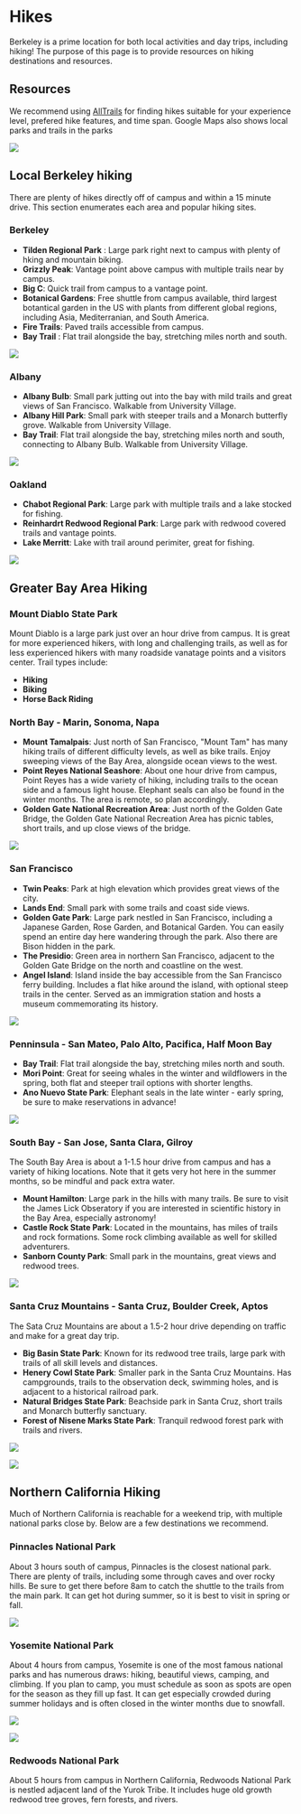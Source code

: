 # Hikes

Berkeley is a prime location for both local activities and day trips, including hiking! The purpose of this page is to provide resources on hiking destinations and resources. 

## Resources

We recommend using [AllTrails](https://www.alltrails.com/) for finding hikes suitable for your experience level, prefered hike features, and time span. Google Maps also shows local parks and trails in the parks

![](/assets/hiking/bay_area_map.jpeg)

## Local Berkeley hiking 

There are plenty of hikes directly off of campus and within a 15 minute drive. This section enumerates each area and popular hiking sites.

### Berkeley 
- **Tilden Regional Park** : Large park right next to campus with plenty of hking and mountain biking.
- **Grizzly Peak**: Vantage point above campus with multiple trails near by campus.
- **Big C**: Quick trail from campus to a vantage point.
- **Botanical Gardens**: Free shuttle from campus available, third largest botantical garden in the US with plants from different global regions, including Asia, Mediterranian, and South America.
- **Fire Trails**: Paved trails accessible from campus. 
- **Bay Trail** : Flat trail alongside the bay, stretching miles north and south. 

![](/assets/hiking/grizzly_peak.jpg)

### Albany 
- **Albany Bulb**: Small park jutting out into the bay with mild trails and great views of San Francisco. Walkable from University Village.
- **Albany Hill Park**: Small park with steeper trails and a Monarch butterfly grove.  Walkable from University Village.
- **Bay Trail**:  Flat trail alongside the bay, stretching miles north and south, connecting to Albany Bulb. Walkable from University Village.

![](/assets/hiking/albany_bulb.jpg)

### Oakland
- **Chabot Regional Park**: Large park with multiple trails and a lake stocked for fishing.
- **Reinhardrt Redwood Regional Park**: Large park with redwood covered trails and vantage points.
- **Lake Merritt**: Lake with trail around perimiter, great for fishing. 

![](/assets/hiking/lake_merrit.jpg)

## Greater Bay Area Hiking

### Mount Diablo State Park
Mount Diablo is a large park just over an hour drive from campus. It is great for more experienced hikers, with long and challenging trails, as well as for less experienced hikers with many roadside vanatage points and a visitors center. Trail types include:
- **Hiking**
- **Biking**
- **Horse Back Riding**

### North Bay - Marin, Sonoma, Napa
- **Mount Tamalpais**: Just north of San Francisco, "Mount Tam" has many hiking trails of different difficulty levels, as well as bike trails. Enjoy sweeping views of the Bay Area, alongside ocean views to the west. 
- **Point Reyes National Seashore**: About one hour drive from campus, Point Reyes has a wide variety of hiking, including trails to the ocean side and a famous light house. Elephant seals can also be found in the winter months. The area is remote, so plan accordingly. 
- **Golden Gate National Recreation Area**: Just north of the Golden Gate Bridge, the Golden Gate National Recreation Area has picnic tables, short trails, and up close views of the bridge.

![](/assets/hiking/marin.jpg)

### San Francisco
- **Twin Peaks**: Park at high elevation which provides great views of the city.
- **Lands End**: Small park with some trails and coast side views. 
- **Golden Gate Park**: Large park nestled in San Francisco, including a Japanese Garden, Rose Garden, and Botanical Garden. You can easily spend an entire day here wandering through the park. Also there are Bison hidden in the park.
- **The Presidio**: Green area in northern San Francisco, adjacent to the Golden Gate Bridge on the north and coastline on the west.
- **Angel Island**: Island inside the bay accessible from the San Francisco ferry building. Includes a flat hike around the island, with optional steep trails in the center. Served as an immigration station and hosts a museum commemorating its history. 

![](/assets/hiking/angel_island.jpg)

### Penninsula - San Mateo, Palo Alto, Pacifica, Half Moon Bay
- **Bay Trail**: Flat trail alongside the bay, stretching miles north and south.
- **Mori Point**: Great for seeing whales in the winter and wildflowers in the spring, both flat and steeper trail options with shorter lengths.
- **Ano Nuevo State Park**: Elephant seals in the late winter - early spring, be sure to make reservations in advance!

![](/assets/hiking/pacifica.jpg)

### South Bay - San Jose, Santa Clara, Gilroy

The South Bay Area is about a 1-1.5 hour drive from campus and has a variety of hiking locations. Note that it gets very hot here in the summer months, so be mindful and pack extra water. 

- **Mount Hamilton**: Large park in the hills with many trails. Be sure to visit the James Lick Obseratory if you are interested in scientific history in the Bay Area, especially astronomy!
- **Castle Rock State Park**: Located in the mountains, has miles of trails and rock formations. Some rock climbing available as well for skilled adventurers. 
- **Sanborn County Park**: Small park in the mountains, great views and redwood trees.

![](/assets/hiking/mount_hamilton.jpg)

### Santa Cruz Mountains - Santa Cruz, Boulder Creek, Aptos

The Sata Cruz Mountains are about a 1.5-2 hour drive depending on traffic and make for a great day trip. 

- **Big Basin State Park**: Known for its redwood tree trails, large park with trails of all skill levels and distances.
- **Henery Cowl State Park**: Smaller park in the Santa Cruz Mountains. Has campgrounds, trails to the observation deck, swimming holes, and is adjacent to a historical railroad park.
- **Natural Bridges State Park**: Beachside park in Santa Cruz, short trails and Monarch butterfly sanctuary.
- **Forest of Nisene Marks State Park**: Tranquil redwood forest park with trails and rivers.

![](/assets/hiking/henry_cowl.jpg)

![](/assets/hiking/natural_bridges.jpg)

## Northern California Hiking 

Much of Northern California is reachable for a weekend trip, with multiple national parks close by. Below are a few destinations we recommend.

### Pinnacles National Park
About 3 hours south of campus, Pinnacles is the closest national park. There are plenty of trails, including some through caves and over rocky hills. Be sure to get there before 8am to catch the shuttle to the trails from the main park. It can get hot during summer, so it is best to visit in spring or fall.

![](/assets/hiking/pinnacles.jpg)

### Yosemite National Park
About 4 hours from campus, Yosemite is one of the most famous national parks and has numerous draws: hiking, beautiful views, camping, and climbing. If you plan to camp, you must schedule as soon as spots are open for the season as they fill up fast. It can get especially crowded during summer holidays and is often closed in the winter months due to snowfall. 

![](/assets/hiking/yosemite.jpg)

![](/assets/hiking/sierras.jpg)

### Redwoods National Park
About 5 hours from campus in Northern California, Redwoods National Park is nestled adjacent land of the Yurok Tribe. It includes huge old growth redwood tree groves, fern forests, and rivers. 
